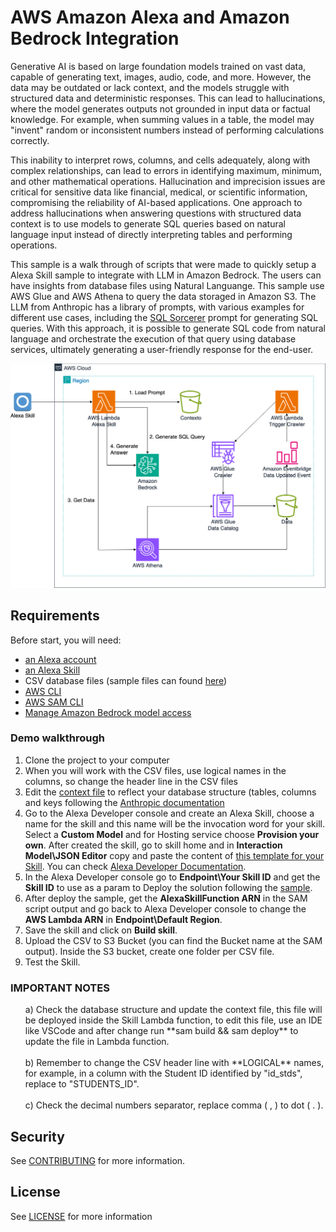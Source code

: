 # AWS Amazon Alexa and Amazon Bedrock Integration

Generative AI is based on large foundation models trained on vast data, capable of generating text, images,
audio, code, and more. However, the data may be outdated or lack context, and the models struggle with structured
data and deterministic responses. This can lead to hallucinations, where the model generates outputs not grounded
in input data or factual knowledge. For example, when summing values in a table, the model may "invent" random or
inconsistent numbers instead of performing calculations correctly.

This inability to interpret rows, columns, and cells adequately, along with complex relationships, can lead to
errors in identifying maximum, minimum, and other mathematical operations. Hallucination and imprecision issues
are critical for sensitive data like financial, medical, or scientific information, compromising the reliability
of AI-based applications. One approach to address hallucinations when answering questions with structured data
context is to use models to generate SQL queries based on natural language input instead of directly interpreting
tables and performing operations.

This sample is a walk through of scripts that were made to quickly setup a Alexa Skill sample to integrate with LLM
in Amazon Bedrock. The users can have insights from database files using Natural Languange. This sample use AWS Glue
and AWS Athena to query the data storaged in Amazon S3. The LLM from Anthropic has a library of prompts, with various
examples for different use cases, including the [SQL Sorcerer](https://docs.anthropic.com/en/prompt-library/sql-sorcerer)
prompt for generating SQL queries. With this approach, it is possible to generate SQL code from natural language
and orchestrate the execution of that query using database services, ultimately generating a user-friendly response for the end-user.

<p align="center">
<img src="/images/alexa-bedrock-integration.png" width="550">
</p>

## Requirements

Before start, you will need:

- [an Alexa account](https://alexa.amazon.com/)
- [an Alexa Skill](https://developer.amazon.com/alexa/console/ask)
- CSV database files (sample files can found [here](https://moduloextratorpnp.mec.gov.br/))
- [AWS CLI](https://docs.aws.amazon.com/pt_br/cli/latest/userguide/getting-started-install.html)
- [AWS SAM CLI](https://docs.aws.amazon.com/serverless-application-model/latest/developerguide/install-sam-cli.html)
- [Manage Amazon Bedrock model access](https://docs.aws.amazon.com/bedrock/latest/userguide/model-access.html)

### Demo walkthrough

1. Clone the project to your computer
2. When you will work with the CSV files, use logical names in the columns, so change the header line in the CSV files
3. Edit the [context file](./src/lambda/alexa-skill/resources/context.txt) to reflect your database structure (tables, columns and keys following the [Anthropic documentation](https://docs.anthropic.com/en/prompt-library/sql-sorcerer)
4. Go to the Alexa Developer console and create an Alexa Skill, choose a name for the skill and this name will be the invocation word for your skill. Select a **Custom Model** and for Hosting service choose **Provision your own**. After created the skill, go to skill home and in **Interaction Model\JSON Editor** copy and paste the content of [this template for your Skill](./alexa/skill.json). You can check [Alexa Developer Documentation](https://developer.amazon.com/en-US/docs/alexa/custom-skills/steps-to-build-a-custom-skill.html).
5. In the Alexa Developer console go to **Endpoint\Your Skill ID** and get the **Skill ID** to use as a param to Deploy the solution following the [sample](./src/README.md).
6. After deploy the sample, get the **AlexaSkillFunction ARN** in the SAM script output and go back to Alexa Developer console to change the <b>AWS Lambda ARN</b> in **Endpoint\Default Region**.
7. Save the skill and click on **Build skill**.
8. Upload the CSV to S3 Bucket (you can find the Bucket name at the SAM output). Inside the S3 bucket, create one folder per CSV file.
9. Test the Skill.

### IMPORTANT NOTES

<ul>a) Check the database structure and update the context file, this file will be deployed inside the Skill Lambda function, to edit this file, use an IDE like VSCode and after change run **sam build && sam deploy** to update the file in Lambda function. 
<br><br>
b) Remember to change the CSV header line with **LOGICAL** names, for example, in a column with the Student ID identified by "id_stds", replace to "STUDENTS_ID".
<br><br>
c) Check the decimal numbers separator, replace comma ( , ) to dot ( . ). 
</ul>

## Security

See [CONTRIBUTING](CONTRIBUTING.md#security-issue-notifications) for more information.

## License

See [LICENSE](LICENSE) for more information
